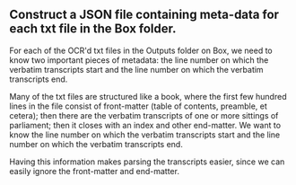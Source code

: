 Construct a JSON file containing meta-data for each txt file in the Box folder.
--------

For each of the OCR'd txt files in the Outputs folder on Box, we need to know two important pieces of metadata: the line number on which the verbatim transcripts start and the line number on which the verbatim transcripts end. 

Many of the txt files are structured like a book, where the first few hundred lines in the file consist of front-matter (table of contents, preamble, et cetera); then there are the verbatim transcripts of one or more sittings of parliament; then it closes with an index and other end-matter. We want to know the line number on which the verbatim transcripts start and the line number on which the verbatim transcripts end.

Having this information makes parsing the transcripts easier, since we can easily ignore the front-matter and end-matter.

